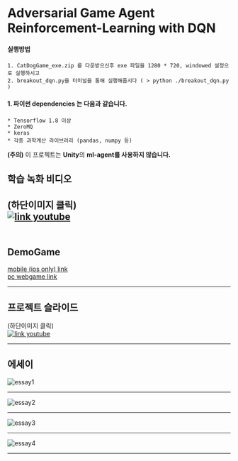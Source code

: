 # Adversarial Game Agent Reinforcement-Learning with DQN

#### 실행방법
    1. CatDogGame_exe.zip 를 다운받으신후 exe 파일을 1280 * 720, windowed 설정으로 실행하시고
    2. breakout_dqn.py을 터미널을 통해 실행해줍시다 ( > python ./breakout_dqn.py )

#### 1. 파이썬 dependencies 는 다음과 같습니다. 
    * Tensorflow 1.8 이상
    * ZeroMQ
    * keras
    * 각종 과학계산 라이브러리 (pandas, numpy 등) 
**(주의)** 이 프로젝트는 **Unity**의 **ml-agent를 사용하지 않습니다.**

## 학습 녹화 비디오 
(하단이미지 클릭)<br>
[![link youtube](https://img.youtube.com/vi/-AmrmdgaHVo/0.jpg)](https://youtu.be/-AmrmdgaHVo)
<br><br>
---
## DemoGame

[mobile (ios only) link](https://itunes.apple.com/kr/app/ani-pong/id1400903852?platform=iphone&preserveScrollPosition=true#platform/iphone)<br>
[pc webgame link](https://infinite-reaches-12370.herokuapp.com/demogame/cat)

---
## 프로젝트 슬라이드
(하단이미지 클릭)<br>
[![link youtube](https://i.imgur.com/343kUVN.png)](https://youtu.be/GBYZIW9BCVI)

---
## 에세이

![essay1](https://i.imgur.com/OCk4w4q.png)

---
![essay2](https://i.imgur.com/TacUTBA.png)

---

![essay3](https://i.imgur.com/XcbQ3J3.png)

---

![essay4](https://i.imgur.com/HfdaJp5.png)

---

